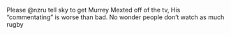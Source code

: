 <!--
id: 191765469
link: http://kevinisom.info/post/191765469/please-nzru-tell-sky-to-get-murrey-mexted-off-of
slug: please-nzru-tell-sky-to-get-murrey-mexted-off-of
date: Sun Sep 20 2009 02:25:18 GMT+1200 (NZST)
raw: {"blog_name":"kevinisom","id":191765469,"post_url":"http://kevinisom.info/post/191765469/please-nzru-tell-sky-to-get-murrey-mexted-off-of","slug":"please-nzru-tell-sky-to-get-murrey-mexted-off-of","type":"text","date":"2009-09-19 14:25:18 GMT","timestamp":1253370318,"state":"published","format":"html","reblog_key":"gaNXJnAe","tags":[],"short_url":"http://tmblr.co/Zw68YyBRXlT","highlighted":[],"feed_item":"http://twitter.com/kev_nz/statuses/4099648629","from_feed_id":"650289","note_count":0,"title":null,"body":"<p>Please @nzru tell sky to get Murrey Mexted off of the tv, His &#8220;commentating&#8221; is worse than bad. No wonder people don&#8217;t watch as much rugby</p>"}
publish: 2009-09-020
tags: 
title: null
-->


Please @nzru tell sky to get Murrey Mexted off of the tv, His
“commentating” is worse than bad. No wonder people don’t watch as much
rugby


